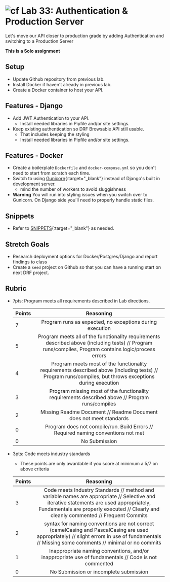 # ![cf](http://i.imgur.com/7v5ASc8.png) Lab 33: Authentication & Production Server

Let's move our API closer to production grade by adding Authentication and switching to a Production Server

**This is a Solo assignment**

## Setup

- Update Github repository from previous lab.
- Install Docker if haven't already in previous lab.
- Create a Docker container to host your API.

## Features - Django

- Add JWT Authentication to your API.
  - Install needed libraries in Pipfile and/or site settings.
- Keep existing authentication so DRF Browsable API still usable.
  - That includes keeping the styling
  - Install needed libraries in Pipfile and/or site settings.


## Features - Docker

- Create a boilerplate `Dockerfile` and `docker-compose.yml` so you don't need to start from scratch each time.
- Switch to using [Gunicorn](https://gunicorn.org/){:target="_blank"} instead of Django's built in development server.
  - mind the number of workers to avoid sluggishness
- **Warning** You will run into styling issues when you switch over to Gunicorn. On Django side you'll need to properly handle static files.

## Snippets

- Refer to [SNIPPETS](./resources/SNIPPETS.md){:target="_blank"} as needed.

## Stretch Goals

- Research deployment options for Docker/Postgres/Django and report findings to class
- Create a `seed` project on Github so that you can have a running start on next DRF project.

## Rubric

- 7pts: Program meets all requirements described in Lab directions.

	Points  | Reasoning |
	 ------------ | :-----------: |
	7       | Program runs as expected, no exceptions during execution |
	5       | Program meets all of the  functionality requirements described above (including tests) // Program runs/compiles, Program contains logic/process errors|
	4       | Program meets most of the functionality requirements described above (including tests)  // Program runs/compiles, but throws exceptions during execution |
	3       | Program missing most of the functionality requirements described above // Program runs/compiles |
	2       | Missing Readme Document // Readme Document does not meet standards |
	0       | Program does not compile/run. Build Errors // Required naming conventions not met |
	0       | No Submission |

- 3pts: Code meets industry standards
	- These points are only awardable if you score at minimum a 5/7 on above criteria

	Points  | Reasoning |
	 ------------ | :-----------: |
	3       | Code meets Industry Standards // method and variable names are appropriate // Selective and iterative statements are used appropriately, Fundamentals are properly executed // Clearly and cleanly commented // Frequent Commits |
	2       | syntax for naming conventions are not correct (camelCasing and PascalCasing are used appropriately) // slight errors in use of fundamentals // Missing some comments // minimal or no commits |
	1       | Inappropriate naming conventions, and/or inappropriate use of fundamentals // Code is not commented  |
	0       | No Submission or incomplete submission |
